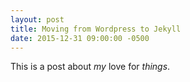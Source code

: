```yaml
---
layout: post
title: Moving from Wordpress to Jekyll
date: 2015-12-31 09:00:00 -0500
---
```


This is a post about *my* love for *things*.   
